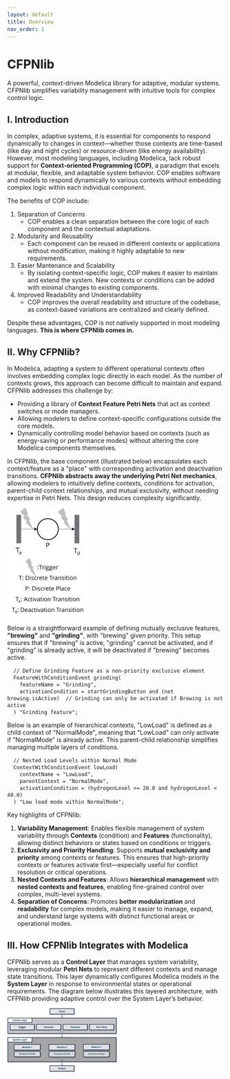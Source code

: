 ```yaml
---
layout: default
title: Overview
nav_order: 1
---
```


# CFPNlib

A powerful, context-driven Modelica library for adaptive, modular systems. CFPNlib simplifies variability management with intuitive tools for complex control logic.

## I. Introduction

In complex, adaptive systems, it is essential for components to respond dynamically to changes in context—whether those contexts are time-based (like day and night cycles) or resource-driven (like energy availability). However, most modeling languages, including Modelica, lack robust support for **Context-oriented Programming (COP)**, a paradigm that excels at modular, flexible, and adaptable system behavior. COP enables software and models to respond dynamically to various contexts without embedding complex logic within each individual component.

The benefits of COP include:

1.  Separation of Concerns
    * COP enables a clean separation between the core logic of each component and the contextual adaptations.
2.  Modularity and Reusability
    * Each component can be reused in different contexts or applications without modification, making it highly adaptable to new requirements.
3.  Easier Mantenance and Scalability
    * By isolating context-specific logic, COP makes it easier to maintain and extend the system. New contexts or conditions can be added with minimal changes to existing components.
4.  Improved Readability and Understandability
    * COP improves the overall readability and structure of the codebase, as context-based variations are centralized and clearly defined.

Despite these advantages, COP is not natively supported in most modeling languages. **This is where CFPNlib comes in.**

## II. Why CFPNlib?

In Modelica, adapting a system to different operational contexts often involves embedding complex logic directly in each model. As the number of contexts grows, this approach can become difficult to maintain and expand. CFPNlib addresses this challenge by:

- Providing a library of **Context Feature Petri Nets** that act as context switches or mode managers.
- Allowing modelers to define context-specific configurations outside the core models.
- Dynamically controlling model behavior based on contexts (such as energy-saving or performance modes) without altering the core Modelica components themselves.

In CFPNlib, the base component (illustrated below) encapsulates each context/feature as a "place" with corresponding activation and deactivation transitions. **CFPNlib abstracts away the underlying Petri Net mechanics**, allowing modelers to intuitively define contexts, conditions for activation, parent-child context relationships, and mutual exclusivity, without needing expertise in Petri Nets. This design reduces complexity significantly.

<img src="./assets/CFPN_component.png" style="zoom: 25%;" />

Below is a straightforward example of defining mutually exclusive features, **"brewing"** and **"grinding"**, with "brewing" given priority. This setup ensures that if "brewing" is active, "grinding" cannot be activated, and if "grinding" is already active, it will be deactivated if "brewing" becomes active.

```modelica
  // Define Grinding Feature as a non-priority exclusive element
  FeatureWithConditionEvent grinding(
    featureName = "Grinding",
    activationCondition = startGrindingButton and (not brewing.isActive)  // Grinding can only be activated if Brewing is not active
  ) "Grinding feature";
```

Below is an example of hierarchical contexts, "LowLoad" is defined as a child context of "NormalMode", meaning that "LowLoad" can only activate if "NormalMode" is already active. This parent-child relationship simplifies managing multiple layers of conditions.

```modelica
  // Nested Load Levels within Normal Mode
  ContextWithConditionEvent lowLoad(
    contextName = "LowLoad", 
    parentContext = "NormalMode", 
    activationCondition = (hydrogenLevel >= 20.0 and hydrogenLevel < 40.0)
  ) "Low load mode within NormalMode";
```

Key highlights of CFPNlib:

1. **Variability Management**: Enables flexible management of system variability through **Contexts** (condition) and **Features** (functionality), allowing distinct behaviors or states based on conditions or triggers.
2. **Exclusivity and Priority Handling**: Supports **mutual exclusivity and priority** among contexts or features. This ensures that high-priority contexts or features activate first—especially useful for conflict resolution or critical operations.
3. **Nested Contexts and Features**: Allows **hierarchical management** with **nested contexts and features**, enabling fine-grained control over complex, multi-level systems.
4. **Separation of Concerns**: Promotes **better modularization** and **readability** for complex models, making it easier to manage, expand, and understand large systems with distinct functional areas or operational modes.

## III. How CFPNlib Integrates with Modelica

CFPNlib serves as a **Control Layer** that manages system variability, leveraging modular **Petri Nets** to represent different contexts and manage state transitions. This layer dynamically configures Modelica models in the **System Layer** in response to environmental states or operational requirements. The diagram below illustrates this layered architecture, with CFPNlib providing adaptive control over the System Layer’s behavior.

<img src="./assets/CFPN_application.png" style="zoom: 25%;" />